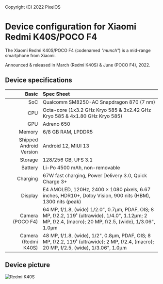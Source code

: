 Copyright (C) 2022 PixelOS

Device configuration for Xiaomi Redmi K40S/POCO F4
==================================================

The Xiaomi Redmi K40S/POCO F4 (codenamed _"munch"_) is a mid-range smartphone from Xiaomi.

Announced & released in March (Redmi K40S) & June (POCO F4), 2022.

## Device specifications

Basic   | Spec Sheet
-------:|:-------------------------
SoC     | Qualcomm SM8250-AC Snapdragon 870 (7 nm)
CPU     | Octa-core (1x3.2 GHz Kryo 585 & 3x2.42 GHz Kryo 585 & 4x1.80 GHz Kryo 585)
GPU     | Adreno 650
Memory  | 6/8 GB RAM, LPDDR5
Shipped Android Version | Android 12, MIUI 13
Storage | 128/256 GB, UFS 3.1
Battery | Li-Po 4500 mAh, non-removable
Charging | 67W fast charging, Power Delivery 3.0, Quick Charge 3+
Display | E4 AMOLED, 120Hz, 2400 × 1080 pixels, 6.67 inches, HDR10+, Dolby Vision, 900 nits (HBM), 1300 nits (peak)
Camera (POCO F4) | 64 MP, f/1.8, (wide) 1/2.0", 0.7µm, PDAF, OIS; 8 MP, f/2.2, 119˚ (ultrawide), 1/4.0", 1.12µm; 2 MP, f/2.4, (macro); 20 MP, f/2.5, (wide), 1/3.06", 1.0µm
Camera (Redmi K40S) | 48 MP, f/1.8, (wide), 1/2", 0.8µm, PDAF, OIS; 8 MP, f/2.2, 119˚ (ultrawide); 2 MP, f/2.4, (macro); 20 MP, f/2.5, (wide), 1/3.06", 1.0µm

## Device picture

![Redmi K40S](https://cdn.cnbj0.fds.api.mi-img.com/b2c-shopapi-pms/pms_1647515841.81335695.png "Redmi K40S")
